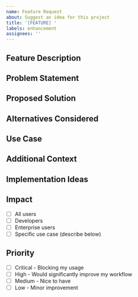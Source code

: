 ```yaml
---
name: Feature Request
about: Suggest an idea for this project
title: '[FEATURE] '
labels: enhancement
assignees: ''
---
```


## Feature Description

<!-- A clear and concise description of what you want to happen -->

## Problem Statement

<!-- Is your feature request related to a problem? Please describe -->

## Proposed Solution

<!-- Describe the solution you'd like -->

## Alternatives Considered

<!-- Describe alternatives you've considered -->

## Use Case

<!-- Describe your use case and how this feature would help -->

## Additional Context

<!-- Add any other context, screenshots, or mockups about the feature request here -->

## Implementation Ideas

<!-- Optional: any technical implementation suggestions -->

## Impact

<!-- Who would benefit from this feature? -->

- [ ] All users
- [ ] Developers
- [ ] Enterprise users
- [ ] Specific use case (describe below)

## Priority

<!-- How important is this feature to you? -->

- [ ] Critical - Blocking my usage
- [ ] High - Would significantly improve my workflow
- [ ] Medium - Nice to have
- [ ] Low - Minor improvement
